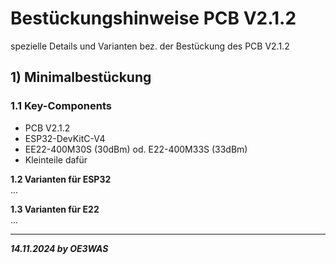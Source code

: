 # Bestückungshinweise PCB V2.1.2

spezielle Details und Varianten bez. der Bestückung des PCB V2.1.2  

## 1) Minimalbestückung

### 1.1 Key-Components
* PCB V2.1.2
* ESP32-DevKitC-V4
* EE22-400M30S (30dBm) od. E22-400M33S (33dBm)
* Kleinteile dafür

**1.2 Varianten für ESP32**  
...

**1.3 Varianten für E22**  
...

___
***14.11.2024 by OE3WAS***

